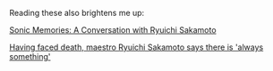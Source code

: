 Reading these also brightens me up:

[Sonic Memories: A Conversation with Ryuichi Sakamoto](https://www.criterion.com/current/posts/4625-sonic-memories-a-conversation-with-ryuichi-sakamoto)

[Having faced death, maestro Ryuichi Sakamoto says there is 'always something'](https://www.smh.com.au/entertainment/music/having-faced-death-maestro-ryuichi-sakamoto-says-there-is-always-something-20180906-h14zo2.html)
